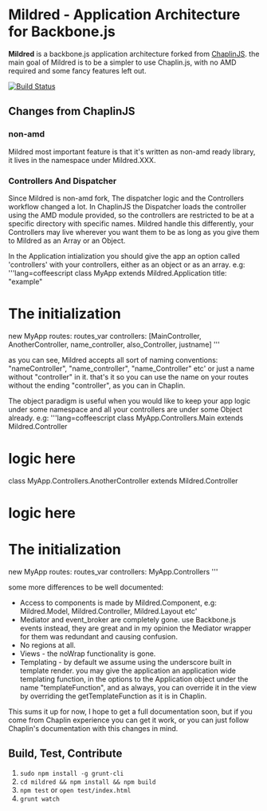 # Mildred - Application Architecture for Backbone.js

**Mildred** is a backbone.js application architecture forked from [ChaplinJS](http://chaplinjs.org/). the main goal of Mildred is to be a simpler to use Chaplin.js, with no AMD required and some fancy features left out.

[![Build Status](https://travis-ci.org/snird/Mildred.png)](https://travis-ci.org/snird/Mildred)

## Changes from ChaplinJS
### non-amd
Mildred most important feature is that it's written as non-amd ready library, it lives in the namespace under Mildred.XXX.

### Controllers And Dispatcher
Since Mildred is non-amd fork, The dispatcher logic and the Controllers workflow changed a lot.
In ChaplinJS the Dispatcher loads the controller using the AMD module provided, so the controllers are restricted to be at a specific directory with specific names.
Mildred handle this differently, your Controllers may live wherever you want them to be as long as you give them to Mildred as an Array or an Object.

In the Application intialization you should give the app an option called 'controllers' with your controllers, either as an object or as an array.
e.g:
'''lang=coffeescript
class MyApp extends Mildred.Application
  title: "example"

# The initialization
new MyApp
  routes: routes_var
  controllers: [MainController, AnotherController, name_controller, also_Controller, justname]
'''

as you can see, Mildred accepts all sort of naming conventions: "nameController", "name_controller", "name_Controller" etc' or just a name without "controller" in it.
that's it so you can use the name on your routes without the ending "controller", as you can in Chaplin.

The object paradigm is useful when you would like to keep your app logic under some namespace and all your controllers are under some Object already.
e.g:
'''lang=coffeescript
class MyApp.Controllers.Main extends Mildred.Controller
  # logic here

class MyApp.Controllers.AnotherController extends Mildred.Controller
  # logic here

# The initialization
new MyApp
  routes: routes_var
  controllers: MyApp.Controllers
'''


some more differences to be well documented:

*   Access to components is made by Mildred.Component, e.g: Mildred.Model, Mildred.Controller, Mildred.Layout etc'
*   Mediator and event_broker are completely gone. use Backbone.js events instead, they are great and in my opinion the Mediator wrapper for them was redundant and causing confusion.
*   No regions at all.
*   Views - the noWrap functionality is gone.
*   Templating - by default we assume using the underscore built in template render. you may give the application an application wide templating function, in the options to the Application object under the name "templateFunction", and as always, you can override it in the view by overriding the getTemplateFunction as it is in Chaplin.

This sums it up for now, I hope to get a full documentation soon, but if you come from Chaplin experience you can get it work, or you can just follow Chaplin's documentation with this changes in mind.

## Build, Test, Contribute

1. `sudo npm install -g grunt-cli`
2. `cd mildred && npm install && npm build`
3. `npm test` or `open test/index.html`
4. `grunt watch`